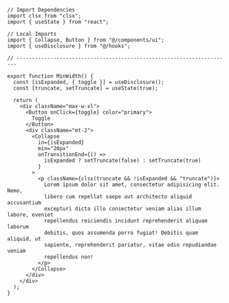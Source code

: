 ﻿```tsx
// Import Dependencies
import clsx from "clsx";
import { useState } from "react";

// Local Imports
import { Collapse, Button } from "@/components/ui";
import { useDisclosure } from "@/hooks";

// ----------------------------------------------------------------------

export function MinWidth() {
  const [isExpanded, { toggle }] = useDisclosure();
  const [truncate, setTruncate] = useState(true);

  return (
    <div className="max-w-xl">
      <Button onClick={toggle} color="primary">
        Toggle
      </Button>
      <div className="mt-2">
        <Collapse
          in={isExpanded}
          min="20px"
          onTransitionEnd={() =>
            isExpanded ? setTruncate(false) : setTruncate(true)
          }
        >
          <p className={clsx(truncate && !isExpanded && "truncate")}>
            Lorem ipsum dolor sit amet, consectetur adipisicing elit. Nemo,
            libero cum repellat saepe aut architecto aliquid accusantium
            excepturi dicta illo consectetur veniam alias illum labore, eveniet
            repellendus reiciendis incidunt reprehenderit aliquam laborum
            debitis, quos assumenda porro fugiat! Debitis quam aliquid, ut
            sapiente, reprehenderit pariatur, vitae odio repudiandae veniam
            repellendus non!
          </p>
        </Collapse>
      </div>
    </div>
  );
}

```
